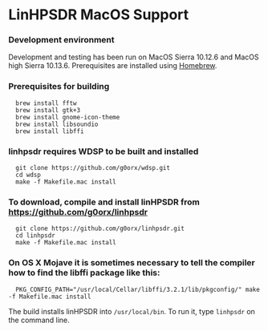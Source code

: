 # LinHPSDR MacOS Support

### Development environment

Development and testing has been run on MacOS Sierra 10.12.6 and MacOS high Sierra 10.13.6. Prerequisites are installed using [Homebrew](https://brew.sh/).

### Prerequisites for building

```
  brew install fftw
  brew install gtk+3
  brew install gnome-icon-theme
  brew install libsoundio
  brew install libffi
```

### linhpsdr requires WDSP to be built and installed

```
  git clone https://github.com/g0orx/wdsp.git
  cd wdsp
  make -f Makefile.mac install
```

### To download, compile and install linHPSDR from https://github.com/g0orx/linhpsdr

```
  git clone https://github.com/g0orx/linhpsdr.git
  cd linhpsdr
  make -f Makefile.mac install
```

### On OS X Mojave it is sometimes necessary to tell the compiler how to find the libffi package like this:

```
  PKG_CONFIG_PATH="/usr/local/Cellar/libffi/3.2.1/lib/pkgconfig/" make -f Makefile.mac install
```


The build installs linHPSDR into `/usr/local/bin`. To run it, type `linhpsdr` on the command line. 

